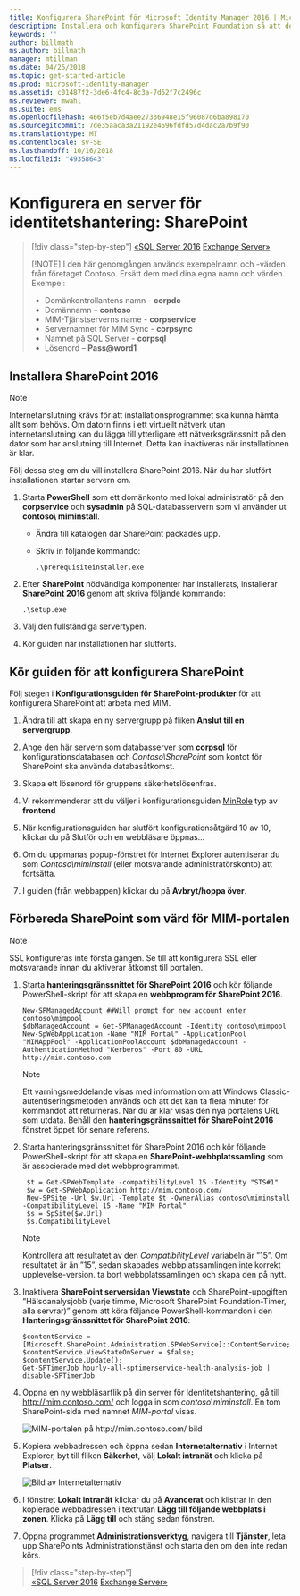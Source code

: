 ```yaml
---
title: Konfigurera SharePoint för Microsoft Identity Manager 2016 | Microsoft Docs
description: Installera och konfigurera SharePoint Foundation så att den kan vara värd för MIM-portalsidan.
keywords: ''
author: billmath
ms.author: billmath
manager: mtillman
ms.date: 04/26/2018
ms.topic: get-started-article
ms.prod: microsoft-identity-manager
ms.assetid: c01487f2-3de6-4fc4-8c3a-7d62f7c2496c
ms.reviewer: mwahl
ms.suite: ems
ms.openlocfilehash: 466f5eb7d4aee27336948e15f96087d6ba898170
ms.sourcegitcommit: 7de35aaca3a21192e4696fdfd57d4dac2a7b9f90
ms.translationtype: MT
ms.contentlocale: sv-SE
ms.lasthandoff: 10/16/2018
ms.locfileid: "49358643"
---
```

# <a name="set-up-an-identity-management-server-sharepoint"></a>Konfigurera en server för identitetshantering: SharePoint

> [!div class="step-by-step"]
> [«SQL Server 2016](prepare-server-sql2016.md)
> [Exchange Server»](prepare-server-exchange.md)
> 
> [!NOTE]
> I den här genomgången används exempelnamn och -värden från företaget Contoso. Ersätt dem med dina egna namn och värden. Exempel:
> - Domänkontrollantens namn - **corpdc**
> - Domännamn – **contoso**
> - MIM-Tjänstserverns name - **corpservice**
> - Servernamnet för MIM Sync - **corpsync**
> - Namnet på SQL Server - **corpsql**
> - Lösenord – <strong>Pass@word1</strong>


## <a name="install-sharepoint-2016"></a>Installera **SharePoint 2016**

> [!NOTE]
> Internetanslutning krävs för att installationsprogrammet ska kunna hämta allt som behövs. Om datorn finns i ett virtuellt nätverk utan internetanslutning kan du lägga till ytterligare ett nätverksgränssnitt på den dator som har anslutning till Internet. Detta kan inaktiveras när installationen är klar.

Följ dessa steg om du vill installera SharePoint 2016. När du har slutfört installationen startar servern om.

1.  Starta **PowerShell** som ett domänkonto med lokal administratör på den **corpservice** och **sysadmin** på SQL-databasservern som vi använder ut **contoso\ miminstall**.

    -   Ändra till katalogen där SharePoint packades upp.

    -   Skriv in följande kommando:

        ```
        .\prerequisiteinstaller.exe
        ```

2.  Efter **SharePoint** nödvändiga komponenter har installerats, installerar **SharePoint 2016** genom att skriva följande kommando:

    ```
    .\setup.exe
    ```

3.  Välj den fullständiga servertypen.

4.  Kör guiden när installationen har slutförts.

## <a name="run-the-wizard-to-configure-sharepoint"></a>Kör guiden för att konfigurera SharePoint

Följ stegen i **Konfigurationsguiden för SharePoint-produkter** för att konfigurera SharePoint att arbeta med MIM.

1. Ändra till att skapa en ny servergrupp på fliken **Anslut till en servergrupp**.

2. Ange den här servern som databasserver som **corpsql** för konfigurationsdatabasen och *Contoso\SharePoint* som kontot för SharePoint ska använda databasåtkomst.
3. Skapa ett lösenord för gruppens säkerhetslösenfras.

4. Vi rekommenderar att du väljer i konfigurationsguiden [MinRole](https://docs.microsoft.com/sharepoint/install/overview-of-minrole-server-roles-in-sharepoint-server-2016) typ av **frontend**

5. När konfigurationsguiden har slutfört konfigurationsåtgärd 10 av 10, klickar du på Slutför och en webbläsare öppnas...

6. Om du uppmanas popup-fönstret för Internet Explorer autentiserar du som *Contoso\miminstall* (eller motsvarande administratörskonto) att fortsätta.

7. I guiden (från webbappen) klickar du på **Avbryt/hoppa över**.


## <a name="prepare-sharepoint-to-host-the-mim-portal"></a>Förbereda SharePoint som värd för MIM-portalen

> [!NOTE]
> SSL konfigureras inte första gången. Se till att konfigurera SSL eller motsvarande innan du aktiverar åtkomst till portalen.

1. Starta **hanteringsgränssnittet för SharePoint 2016** och kör följande PowerShell-skript för att skapa en **webbprogram för SharePoint 2016**.

    ```
    New-SPManagedAccount ##Will prompt for new account enter contoso\mimpool 
    $dbManagedAccount = Get-SPManagedAccount -Identity contoso\mimpool
    New-SpWebApplication -Name "MIM Portal" -ApplicationPool "MIMAppPool" -ApplicationPoolAccount $dbManagedAccount -AuthenticationMethod "Kerberos" -Port 80 -URL http://mim.contoso.com
    ```

    > [!NOTE]
    > Ett varningsmeddelande visas med information om att Windows Classic-autentiseringsmetoden används och att det kan ta flera minuter för kommandot att returneras. När du är klar visas den nya portalens URL som utdata. Behåll den **hanteringsgränssnittet för SharePoint 2016** fönstret öppet för senare referens.

2. Starta hanteringsgränssnittet för SharePoint 2016 och kör följande PowerShell-skript för att skapa en **SharePoint-webbplatssamling** som är associerade med det webbprogrammet.

   ```
    $t = Get-SPWebTemplate -compatibilityLevel 15 -Identity "STS#1"
    $w = Get-SPWebApplication http://mim.contoso.com/
    New-SPSite -Url $w.Url -Template $t -OwnerAlias contoso\miminstall -CompatibilityLevel 15 -Name "MIM Portal"
    $s = SpSite($w.Url)
    $s.CompatibilityLevel
   ```

   > [!NOTE]
   > Kontrollera att resultatet av den *CompatibilityLevel* variabeln är ”15”. Om resultatet är än ”15”, sedan skapades webbplatssamlingen inte korrekt upplevelse-version. ta bort webbplatssamlingen och skapa den på nytt.

3. Inaktivera **SharePoint serversidan Viewstate** och SharePoint-uppgiften ”Hälsoanalysjobb (varje timme, Microsoft SharePoint Foundation-Timer, alla servrar)” genom att köra följande PowerShell-kommandon i den  **Hanteringsgränssnittet för SharePoint 2016**:

   ```
   $contentService = [Microsoft.SharePoint.Administration.SPWebService]::ContentService;
   $contentService.ViewStateOnServer = $false;
   $contentService.Update();
   Get-SPTimerJob hourly-all-sptimerservice-health-analysis-job | disable-SPTimerJob
   ```

4. Öppna en ny webbläsarflik på din server för Identitetshantering, gå till http://mim.contoso.com/ och logga in som *contoso\miminstall*.  En tom SharePoint-sida med namnet *MIM-portal* visas.

    ![MIM-portalen på http://mim.contoso.com/ bild](media/prepare-server-sharepoint/MIM_DeploySP1new.png)

5. Kopiera webbadressen och öppna sedan **Internetalternativ** i Internet Explorer, byt till fliken **Säkerhet**, välj **Lokalt intranät** och klicka på **Platser**.

    ![Bild av Internetalternativ](media/MIM-DeploySP2.png)

6. I fönstret **Lokalt intranät** klickar du på **Avancerat** och klistrar in den kopierade webbadressen i textrutan **Lägg till följande webbplats i zonen**. Klicka på **Lägg till** och stäng sedan fönstren.

7. Öppna programmet **Administrationsverktyg**, navigera till **Tjänster**, leta upp SharePoints Administrationstjänst och starta den om den inte redan körs.

> [!div class="step-by-step"]  
> [«SQL Server 2016](prepare-server-sql2016.md)
> [Exchange Server»](prepare-server-exchange.md)
